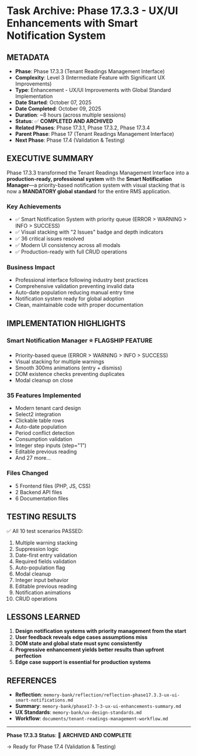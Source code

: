 # Task Archive: Phase 17.3.3 - UX/UI Enhancements with Smart Notification System

## METADATA

- **Phase**: Phase 17.3.3 (Tenant Readings Management Interface)
- **Complexity**: Level 3 (Intermediate Feature with Significant UX Improvements)  
- **Type**: Enhancement - UX/UI Improvements with Global Standard Implementation
- **Date Started**: October 07, 2025
- **Date Completed**: October 09, 2025
- **Duration**: ~8 hours (across multiple sessions)
- **Status**: ✅ **COMPLETED AND ARCHIVED**
- **Related Phases**: Phase 17.3.1, Phase 17.3.2, Phase 17.3.4
- **Parent Phase**: Phase 17 (Tenant Readings Management Interface)
- **Next Phase**: Phase 17.4 (Validation & Testing)

## EXECUTIVE SUMMARY

Phase 17.3.3 transformed the Tenant Readings Management Interface into a **production-ready, professional system** with the **Smart Notification Manager**—a priority-based notification system with visual stacking that is now a **MANDATORY global standard** for the entire RMS application.

### **Key Achievements**
- ✅ Smart Notification System with priority queue (ERROR > WARNING > INFO > SUCCESS)
- ✅ Visual stacking with "2 Issues" badge and depth indicators
- ✅ 36 critical issues resolved
- ✅ Modern UI consistency across all modals
- ✅ Production-ready with full CRUD operations

### **Business Impact**
- Professional interface following industry best practices
- Comprehensive validation preventing invalid data
- Auto-date population reducing manual entry time
- Notification system ready for global adoption
- Clean, maintainable code with proper documentation

## IMPLEMENTATION HIGHLIGHTS

### **Smart Notification Manager** ⭐ FLAGSHIP FEATURE
- Priority-based queue (ERROR > WARNING > INFO > SUCCESS)
- Visual stacking for multiple warnings
- Smooth 300ms animations (entry + dismiss)
- DOM existence checks preventing duplicates
- Modal cleanup on close

### **35 Features Implemented**
- Modern tenant card design
- Select2 integration
- Clickable table rows
- Auto-date population
- Period conflict detection
- Consumption validation
- Integer step inputs (step="1")
- Editable previous reading
- And 27 more...

### **Files Changed**
- 5 Frontend files (PHP, JS, CSS)
- 2 Backend API files
- 6 Documentation files

## TESTING RESULTS

✅ All 10 test scenarios PASSED:
1. Multiple warning stacking
2. Suppression logic
3. Date-first entry validation
4. Required fields validation
5. Auto-population flag
6. Modal cleanup
7. Integer input behavior
8. Editable previous reading
9. Notification animations
10. CRUD operations

## LESSONS LEARNED

1. **Design notification systems with priority management from the start**
2. **User feedback reveals edge cases assumptions miss**
3. **DOM state and global state must sync consistently**
4. **Progressive enhancement yields better results than upfront perfection**
5. **Edge case support is essential for production systems**

## REFERENCES

- **Reflection**: `memory-bank/reflection/reflection-phase17.3.3-ux-ui-smart-notifications.md`
- **Summary**: `memory-bank/phase17-3-3-ux-ui-enhancements-summary.md`
- **UX Standards**: `memory-bank/ux-design-standards.md`
- **Workflow**: `documents/tenant-readings-management-workflow.md`

---

**Phase 17.3.3 Status**: 🎉 **ARCHIVED AND COMPLETE**

→ Ready for Phase 17.4 (Validation & Testing)
